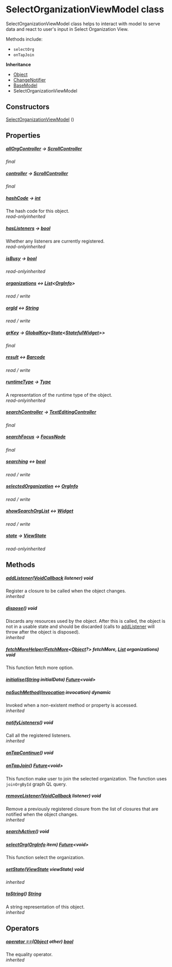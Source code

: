 


# SelectOrganizationViewModel class









<p>SelectOrganizationViewModel class helps to interact with model to serve data
and react to user's input in Select Organization View.</p>
<p>Methods include:</p>
<ul>
<li><code>selectOrg</code></li>
<li><code>onTapJoin</code></li>
</ul>



**Inheritance**

- [Object](https://api.flutter.dev/flutter/dart-core/Object-class.html)
- [ChangeNotifier](https://api.flutter.dev/flutter/foundation/ChangeNotifier-class.html)
- [BaseModel](../view_model_base_view_model/BaseModel-class.md)
- SelectOrganizationViewModel








## Constructors

[SelectOrganizationViewModel](../view_model_pre_auth_view_models_select_organization_view_model/SelectOrganizationViewModel/SelectOrganizationViewModel.md) ()

   


## Properties

##### [allOrgController](../view_model_pre_auth_view_models_select_organization_view_model/SelectOrganizationViewModel/allOrgController.md) &#8594; [ScrollController](https://api.flutter.dev/flutter/widgets/ScrollController-class.html)



  
_<span class="feature">final</span>_



##### [controller](../view_model_pre_auth_view_models_select_organization_view_model/SelectOrganizationViewModel/controller.md) &#8594; [ScrollController](https://api.flutter.dev/flutter/widgets/ScrollController-class.html)



  
_<span class="feature">final</span>_



##### [hashCode](https://api.flutter.dev/flutter/dart-core/Object/hashCode.html) &#8594; [int](https://api.flutter.dev/flutter/dart-core/int-class.html)



The hash code for this object.  
_<span class="feature">read-only</span><span class="feature">inherited</span>_



##### [hasListeners](https://api.flutter.dev/flutter/foundation/ChangeNotifier/hasListeners.html) &#8594; [bool](https://api.flutter.dev/flutter/dart-core/bool-class.html)



Whether any listeners are currently registered.  
_<span class="feature">read-only</span><span class="feature">inherited</span>_



##### [isBusy](../view_model_base_view_model/BaseModel/isBusy.md) &#8594; [bool](https://api.flutter.dev/flutter/dart-core/bool-class.html)



  
_<span class="feature">read-only</span><span class="feature">inherited</span>_



##### [organizations](../view_model_pre_auth_view_models_select_organization_view_model/SelectOrganizationViewModel/organizations.md) &#8596; [List](https://api.flutter.dev/flutter/dart-core/List-class.html)&lt;[OrgInfo](../models_organization_org_info/OrgInfo-class.md)>



  
_<span class="feature">read / write</span>_



##### [orgId](../view_model_pre_auth_view_models_select_organization_view_model/SelectOrganizationViewModel/orgId.md) &#8596; [String](https://api.flutter.dev/flutter/dart-core/String-class.html)



  
_<span class="feature">read / write</span>_



##### [qrKey](../view_model_pre_auth_view_models_select_organization_view_model/SelectOrganizationViewModel/qrKey.md) &#8594; [GlobalKey](https://api.flutter.dev/flutter/widgets/GlobalKey-class.html)&lt;[State](https://api.flutter.dev/flutter/widgets/State-class.html)&lt;[StatefulWidget](https://api.flutter.dev/flutter/widgets/StatefulWidget-class.html)>>



  
_<span class="feature">final</span>_



##### [result](../view_model_pre_auth_view_models_select_organization_view_model/SelectOrganizationViewModel/result.md) &#8596; [Barcode](https://pub.dev/documentation/qr_code_scanner/1.0.1/qr_code_scanner/Barcode-class.html)



  
_<span class="feature">read / write</span>_



##### [runtimeType](https://api.flutter.dev/flutter/dart-core/Object/runtimeType.html) &#8594; [Type](https://api.flutter.dev/flutter/dart-core/Type-class.html)



A representation of the runtime type of the object.  
_<span class="feature">read-only</span><span class="feature">inherited</span>_



##### [searchController](../view_model_pre_auth_view_models_select_organization_view_model/SelectOrganizationViewModel/searchController.md) &#8594; [TextEditingController](https://api.flutter.dev/flutter/widgets/TextEditingController-class.html)



  
_<span class="feature">final</span>_



##### [searchFocus](../view_model_pre_auth_view_models_select_organization_view_model/SelectOrganizationViewModel/searchFocus.md) &#8594; [FocusNode](https://api.flutter.dev/flutter/widgets/FocusNode-class.html)



  
_<span class="feature">final</span>_



##### [searching](../view_model_pre_auth_view_models_select_organization_view_model/SelectOrganizationViewModel/searching.md) &#8596; [bool](https://api.flutter.dev/flutter/dart-core/bool-class.html)



  
_<span class="feature">read / write</span>_



##### [selectedOrganization](../view_model_pre_auth_view_models_select_organization_view_model/SelectOrganizationViewModel/selectedOrganization.md) &#8596; [OrgInfo](../models_organization_org_info/OrgInfo-class.md)



  
_<span class="feature">read / write</span>_



##### [showSearchOrgList](../view_model_pre_auth_view_models_select_organization_view_model/SelectOrganizationViewModel/showSearchOrgList.md) &#8596; [Widget](https://api.flutter.dev/flutter/widgets/Widget-class.html)



  
_<span class="feature">read / write</span>_



##### [state](../view_model_base_view_model/BaseModel/state.md) &#8594; [ViewState](../enums_enums/ViewState.md)



  
_<span class="feature">read-only</span><span class="feature">inherited</span>_





## Methods

##### [addListener](https://api.flutter.dev/flutter/foundation/ChangeNotifier/addListener.html)([VoidCallback](https://api.flutter.dev/flutter/dart-ui/VoidCallback.html) listener) void



Register a closure to be called when the object changes.  
_<span class="feature">inherited</span>_



##### [dispose](https://api.flutter.dev/flutter/foundation/ChangeNotifier/dispose.html)() void



Discards any resources used by the object. After this is called, the
object is not in a usable state and should be discarded (calls to
<a href="https://api.flutter.dev/flutter/foundation/ChangeNotifier/addListener.html">addListener</a> will throw after the object is disposed).  
_<span class="feature">inherited</span>_



##### [fetchMoreHelper](../view_model_pre_auth_view_models_select_organization_view_model/SelectOrganizationViewModel/fetchMoreHelper.md)([FetchMore](https://pub.dev/documentation/graphql_flutter/5.1.2/graphql_flutter/FetchMore.html)&lt;[Object](https://api.flutter.dev/flutter/dart-core/Object-class.html)?> fetchMore, [List](https://api.flutter.dev/flutter/dart-core/List-class.html) organizations) void



This function fetch more option.  




##### [initialise](../view_model_pre_auth_view_models_select_organization_view_model/SelectOrganizationViewModel/initialise.md)([String](https://api.flutter.dev/flutter/dart-core/String-class.html) initialData) [Future](https://api.flutter.dev/flutter/dart-async/Future-class.html)&lt;void>



  




##### [noSuchMethod](https://api.flutter.dev/flutter/dart-core/Object/noSuchMethod.html)([Invocation](https://api.flutter.dev/flutter/dart-core/Invocation-class.html) invocation) dynamic



Invoked when a non-existent method or property is accessed.  
_<span class="feature">inherited</span>_



##### [notifyListeners](https://api.flutter.dev/flutter/foundation/ChangeNotifier/notifyListeners.html)() void



Call all the registered listeners.  
_<span class="feature">inherited</span>_



##### [onTapContinue](../view_model_pre_auth_view_models_select_organization_view_model/SelectOrganizationViewModel/onTapContinue.md)() void



  




##### [onTapJoin](../view_model_pre_auth_view_models_select_organization_view_model/SelectOrganizationViewModel/onTapJoin.md)() [Future](https://api.flutter.dev/flutter/dart-async/Future-class.html)&lt;void>



This function make user to join the selected organization.
The function uses <code>joinOrgById</code> graph QL query.  




##### [removeListener](https://api.flutter.dev/flutter/foundation/ChangeNotifier/removeListener.html)([VoidCallback](https://api.flutter.dev/flutter/dart-ui/VoidCallback.html) listener) void



Remove a previously registered closure from the list of closures that are
notified when the object changes.  
_<span class="feature">inherited</span>_



##### [searchActive](../view_model_pre_auth_view_models_select_organization_view_model/SelectOrganizationViewModel/searchActive.md)() void



  




##### [selectOrg](../view_model_pre_auth_view_models_select_organization_view_model/SelectOrganizationViewModel/selectOrg.md)([OrgInfo](../models_organization_org_info/OrgInfo-class.md) item) [Future](https://api.flutter.dev/flutter/dart-async/Future-class.html)&lt;void>



This function select the organization.  




##### [setState](../view_model_base_view_model/BaseModel/setState.md)([ViewState](../enums_enums/ViewState.md) viewState) void



  
_<span class="feature">inherited</span>_



##### [toString](https://api.flutter.dev/flutter/dart-core/Object/toString.html)() [String](https://api.flutter.dev/flutter/dart-core/String-class.html)



A string representation of this object.  
_<span class="feature">inherited</span>_





## Operators

##### [operator ==](https://api.flutter.dev/flutter/dart-core/Object/operator_equals.html)([Object](https://api.flutter.dev/flutter/dart-core/Object-class.html) other) [bool](https://api.flutter.dev/flutter/dart-core/bool-class.html)



The equality operator.  
_<span class="feature">inherited</span>_
















